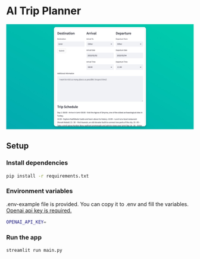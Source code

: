 # AI Trip Planner

<img src="ss.jpg">

## Setup

### Install dependencies

```bash
pip install -r requirements.txt
```

### Environment variables
.env-example file is provided. You can copy it to .env and fill the variables.
[Openai api key is required.](https://platform.openai.com/account/api-keys)
```bash
OPENAI_API_KEY=
```

### Run the app

```bash
streamlit run main.py
```
